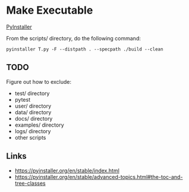 # Make Executable

[PyInstaller](https://pyinstaller.org/en/stable/)

From the scripts/ directory, do the following command:

`pyinstaller T.py -F --distpath . --specpath ./build --clean`

## TODO

Figure out how to exclude:

- test/ directory
- pytest
- user/ directory
- data/ directory
- docs/ directory
- examples/ directory
- logs/ directory
- other scripts

## Links

- https://pyinstaller.org/en/stable/index.html
- https://pyinstaller.org/en/stable/advanced-topics.html#the-toc-and-tree-classes